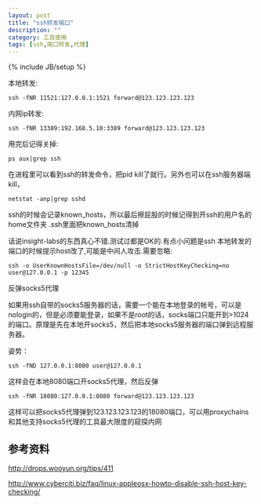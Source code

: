 ```yaml
---
layout: post
title: "ssh转发端口"
description: ""
category: 工具使用
tags: [ssh,端口转发,代理]
---
```

{% include JB/setup %}

本地转发:

	ssh -fNR 11521:127.0.0.1:1521 forward@123.123.123.123

内网ip转发:

	ssh -fNR 13389:192.168.5.10:3389 forward@123.123.123.123

用完后记得关掉:

	ps aux|grep ssh

在进程里可以看到ssh的转发命令，把pid kill了就行。另外也可以在ssh服务器端kill，

	netstat -anp|grep sshd

ssh的时候会记录known_hosts，所以最后擦屁股的时候记得到开ssh的用户名的home文件夹 .ssh里面把known_hosts清掉

话说insight-labs的东西真心不错.测试过都是OK的.有点小问题是ssh 本地转发的端口的时候提示host改了,可能是中间人攻击.需要忽略:

	ssh -o UserKnownHostsFile=/dev/null -o StrictHostKeyChecking=no user@127.0.0.1 -p 12345


反弹socks5代理

如果用ssh自带的socks5服务器的话，需要一个能在本地登录的帐号，可以是nologin的，但是必须要能登录，如果不是root的话，socks端口只能开到>1024的端口。原理是先在本地开socks5，然后把本地socks5服务器的端口弹到远程服务器。

姿势：

	ssh -fND 127.0.0.1:8080 user@127.0.0.1
这样会在本地8080端口开socks5代理，然后反弹

	ssh -fNR 18080:127.0.0.1:8080 forward@123.123.123.123
这样可以把socks5代理弹到123.123.123.123的18080端口，可以用proxychains和其他支持socks5代理的工具最大限度的窥探内网





## 参考资料 ##

http://drops.wooyun.org/tips/411

http://www.cyberciti.biz/faq/linux-appleosx-howto-disable-ssh-host-key-checking/
